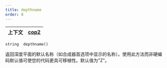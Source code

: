 ```yaml
---
title: depthname
order: 8
---
```

| 上下文 | [cop2](../contexts/cop2.html) |
| --- | --- |

`string  depthname()`

返回深度平面的默认名称（如合成器首选项中显示的名称）。使用此方法而非硬编码默认值可使您的代码更具可移植性。默认值为"Z"。